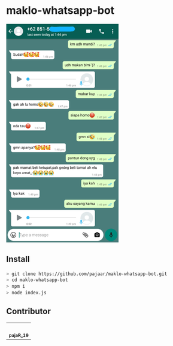 # maklo-whatsapp-bot

<img src="screenshot.png" width="300">

## Install
```bash
> git clone https://github.com/pajaar/maklo-whatsapp-bot.git
> cd maklo-whatsapp-bot
> npm i
> node index.js
```

## Contributor
<table>
  <tr>
    <td align="center"><a href="https://pajaar.my.id"><img src="https://avatars0.githubusercontent.com/u/53967072?v=4" width="100px;" alt=""/><br /><sub><b>pajaR_19</b></sub></a><br /><a href="#content-pajaar" title="Content"></a></td>
  
</tr>
</table>
